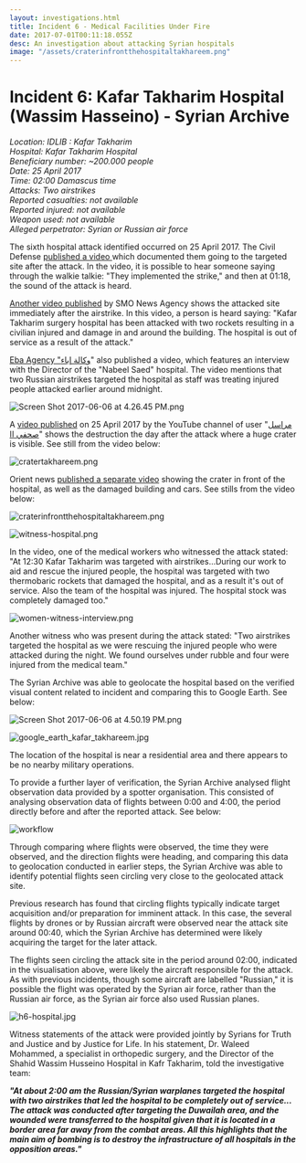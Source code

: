 ```yaml
---
layout: investigations.html
title: Incident 6 - Medical Facilities Under Fire
date: 2017-07-01T00:11:18.055Z
desc: An investigation about attacking Syrian hospitals
image: "/assets/craterinfrontthehospitaltakhareem.png"
---
```


# Incident 6: Kafar Takharim Hospital (Wassim Hasseino) - Syrian Archive

_Location: IDLIB : Kafar Takharim  
Hospital: Kafar Takharim Hospital  
Beneficiary number: ~200.000 people  
Date: 25 April 2017  
Time: 02:00 Damascus time  
Attacks: Two airstrikes  
Reported casualties: not available  
Reported injured: not available  
Weapon used: not available  
Alleged perpetrator: Syrian or Russian air force_

The sixth hospital attack identified occurred on 25 April 2017. The Civil Defense [published a video ][1]which documented them going to the targeted site after the attack. In the video, it is possible to hear someone saying through the walkie talkie: "They implemented the strike," and then at 01:18, the sound of the attack is heard.

[Another video published][2] by SMO News Agency shows the attacked site immediately after the airstrike. In this video, a person is heard saying: "Kafar Takharim surgery hospital has been attacked with two rockets resulting in a civilian injured and damage in and around the building. The hospital is out of service as a result of the attack."

[Eba Agency "وكالة إباء][3]" also published a video, which features an interview with the Director of the "Nabeel Saed" hospital. The video mentions that two Russian airstrikes targeted the hospital as staff was treating injured people attacked earlier around midnight.

![Screen Shot 2017-06-06 at 4.26.45 PM.png][4]

A [video published][5] on 25 April 2017 by the YouTube channel of user "[مراسل صحفي اا][6]" shows the destruction the day after the attack where a huge crater is visible. See still from the video below:

![cratertakhareem.png][7]  

Orient news [published a separate video][8] showing the crater in front of the hospital, as well as the damaged building and cars. See stills from the video below:

![craterinfrontthehospitaltakhareem.png][9]  

![witness-hospital.png][10]  

In the video, one of the medical workers who witnessed the attack stated: "At 12:30 Kafar Takharim was targeted with airstrikes...During our work to aid and rescue the injured people, the hospital was targeted with two thermobaric rockets that damaged the hospital, and as a result it's out of service. Also the team of the hospital was injured. The hospital stock was completely damaged too."

![women-witness-interview.png][11]  

Another witness who was present during the attack stated: "Two airstrikes targeted the hospital as we were rescuing the injured people who were attacked during the night. We found ourselves under rubble and four were injured from the medical team."

The Syrian Archive was able to geolocate the hospital based on the verified visual content related to incident and comparing this to Google Earth. See below:

![Screen Shot 2017-06-06 at 4.50.19 PM.png][12]  

![google_earth_kafar_takhareem.jpg][13]  

The location of the hospital is near a residential area and there appears to be no nearby military operations.

To provide a further layer of verification, the Syrian Archive analysed flight observation data provided by a spotter organisation. This consisted of analysing observation data of flights between 0:00 and 4:00, the period directly before and after the reported attack. See below:

![workflow][14]

Through comparing where flights were observed, the time they were observed, and the direction flights were heading, and comparing this data to geolocation conducted in earlier steps, the Syrian Archive was able to identify potential flights seen circling very close to the geolocated attack site.

Previous research has found that circling flights typically indicate target acquisition and/or preparation for imminent attack. In this case, the several flights by drones or by Russian aircraft were observed near the attack site around 00:40, which the Syrian Archive has determined were likely acquiring the target for the later attack.

The flights seen circling the attack site in the period around 02:00, indicated in the visualisation above, were likely the aircraft responsible for the attack. As with previous incidents, though some aircraft are labelled "Russian," it is possible the flight was operated by the Syrian air force, rather than the Russian air force, as the Syrian air force also used Russian planes.

![h6-hospital.jpg][15]

Witness statements of the attack were provided jointly by Syrians for Truth and Justice and by Justice for Life. In his statement, Dr. Waleed Mohammed, a specialist in orthopedic surgery, and the Director of the Shahid Wassim Husseino Hospital in Kafr Takharim, told the investigative team:

**_"At about 2:00 am the Russian/Syrian warplanes targeted the hospital with two airstrikes that led the hospital to be completely out of service... The attack was conducted after targeting the ​​Duwailah area, and the wounded were transferred to the hospital given that it is located in a border area far away from the combat areas. All this highlights that the main aim of bombing is to destroy the infrastructure of all hospitals in the opposition areas."_**

[1]: https://www.youtube.com/watch?v=7G1B3M6qIqc
[2]: https://www.youtube.com/watch?v=sXEA4C1SHUI
[3]: https://www.youtube.com/channel/UCJ6BZDIwW0AjmXe_sL0u3Zg
[4]: /assets/Screen_Shot_2017-06-06_at_4.26.45_PM.png
[5]: https://www.youtube.com/watch?v=wI0XK2pPV5o&feature=youtu.be
[6]: https://www.youtube.com/channel/UC59kYDliZkiyxOxmPuQTx4A
[7]: /assets/cratertakhareem.png
[8]: https://www.youtube.com/watch?v=69rNCv6Shxw
[9]: /assets/craterinfrontthehospitaltakhareem.png
[10]: /assets/witness-hospital.png
[11]: /assets/women-witness-interview.png
[12]: /assets/Screen_Shot_2017-06-06_at_4.50.19_PM.png
[13]: /assets/google_earth_kafar_takhareem.jpg
[14]: /assets/25_april_2017_with_arrows.width-800.png
[15]: /assets/h6-hospital.jpg
